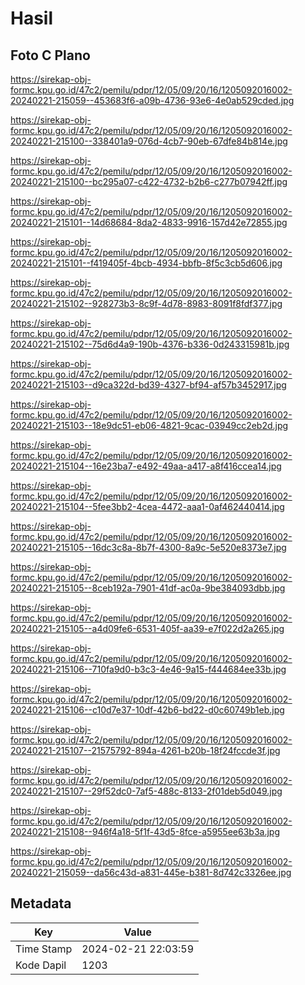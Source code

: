 # Hasil

## Foto C Plano

https://sirekap-obj-formc.kpu.go.id/47c2/pemilu/pdpr/12/05/09/20/16/1205092016002-20240221-215059--453683f6-a09b-4736-93e6-4e0ab529cded.jpg

https://sirekap-obj-formc.kpu.go.id/47c2/pemilu/pdpr/12/05/09/20/16/1205092016002-20240221-215100--338401a9-076d-4cb7-90eb-67dfe84b814e.jpg

https://sirekap-obj-formc.kpu.go.id/47c2/pemilu/pdpr/12/05/09/20/16/1205092016002-20240221-215100--bc295a07-c422-4732-b2b6-c277b07942ff.jpg

https://sirekap-obj-formc.kpu.go.id/47c2/pemilu/pdpr/12/05/09/20/16/1205092016002-20240221-215101--14d68684-8da2-4833-9916-157d42e72855.jpg

https://sirekap-obj-formc.kpu.go.id/47c2/pemilu/pdpr/12/05/09/20/16/1205092016002-20240221-215101--f419405f-4bcb-4934-bbfb-8f5c3cb5d606.jpg

https://sirekap-obj-formc.kpu.go.id/47c2/pemilu/pdpr/12/05/09/20/16/1205092016002-20240221-215102--928273b3-8c9f-4d78-8983-8091f8fdf377.jpg

https://sirekap-obj-formc.kpu.go.id/47c2/pemilu/pdpr/12/05/09/20/16/1205092016002-20240221-215102--75d6d4a9-190b-4376-b336-0d243315981b.jpg

https://sirekap-obj-formc.kpu.go.id/47c2/pemilu/pdpr/12/05/09/20/16/1205092016002-20240221-215103--d9ca322d-bd39-4327-bf94-af57b3452917.jpg

https://sirekap-obj-formc.kpu.go.id/47c2/pemilu/pdpr/12/05/09/20/16/1205092016002-20240221-215103--18e9dc51-eb06-4821-9cac-03949cc2eb2d.jpg

https://sirekap-obj-formc.kpu.go.id/47c2/pemilu/pdpr/12/05/09/20/16/1205092016002-20240221-215104--16e23ba7-e492-49aa-a417-a8f416ccea14.jpg

https://sirekap-obj-formc.kpu.go.id/47c2/pemilu/pdpr/12/05/09/20/16/1205092016002-20240221-215104--5fee3bb2-4cea-4472-aaa1-0af462440414.jpg

https://sirekap-obj-formc.kpu.go.id/47c2/pemilu/pdpr/12/05/09/20/16/1205092016002-20240221-215105--16dc3c8a-8b7f-4300-8a9c-5e520e8373e7.jpg

https://sirekap-obj-formc.kpu.go.id/47c2/pemilu/pdpr/12/05/09/20/16/1205092016002-20240221-215105--8ceb192a-7901-41df-ac0a-9be384093dbb.jpg

https://sirekap-obj-formc.kpu.go.id/47c2/pemilu/pdpr/12/05/09/20/16/1205092016002-20240221-215105--a4d09fe6-6531-405f-aa39-e7f022d2a265.jpg

https://sirekap-obj-formc.kpu.go.id/47c2/pemilu/pdpr/12/05/09/20/16/1205092016002-20240221-215106--710fa9d0-b3c3-4e46-9a15-f444684ee33b.jpg

https://sirekap-obj-formc.kpu.go.id/47c2/pemilu/pdpr/12/05/09/20/16/1205092016002-20240221-215106--c10d7e37-10df-42b6-bd22-d0c60749b1eb.jpg

https://sirekap-obj-formc.kpu.go.id/47c2/pemilu/pdpr/12/05/09/20/16/1205092016002-20240221-215107--21575792-894a-4261-b20b-18f24fccde3f.jpg

https://sirekap-obj-formc.kpu.go.id/47c2/pemilu/pdpr/12/05/09/20/16/1205092016002-20240221-215107--29f52dc0-7af5-488c-8133-2f01deb5d049.jpg

https://sirekap-obj-formc.kpu.go.id/47c2/pemilu/pdpr/12/05/09/20/16/1205092016002-20240221-215108--946f4a18-5f1f-43d5-8fce-a5955ee63b3a.jpg

https://sirekap-obj-formc.kpu.go.id/47c2/pemilu/pdpr/12/05/09/20/16/1205092016002-20240221-215059--da56c43d-a831-445e-b381-8d742c3326ee.jpg


## Metadata

| Key        | Value               |
| ---------- | ------------------- |
| Time Stamp | 2024-02-21 22:03:59 |
| Kode Dapil | 1203                |



